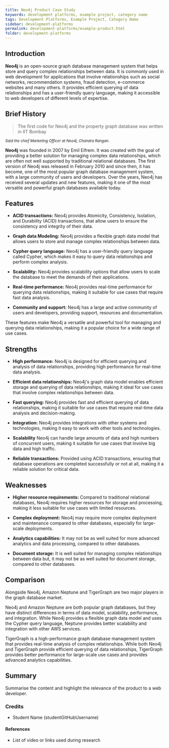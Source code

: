 ```yaml
---
title: Neo4j Product Case Study
keywords: development platforms, example project, category name
tags: Development Platforms, Example Project, Category Name
sidebar: development-platforms
permalink: development-platforms/example-product.html
folder: development-platforms
---
```


## Introduction

**Neo4j** is an open-source graph database management system that helps store and query complex relationships between data. It is commonly used in web development for applications that involve relationships such as social networks, recommendation systems, fraud detection, e-commerce websites and many others. It provides efficient querying of data relationships and has a user-friendly query language, making it accessible to web developers of different levels of expertise.

## Brief History

> The first code for Neo4j and the property graph database was written in IIT Bombay

_<sub> Said the chief Marketing Officer at Neo4j, Chandra Rangan. </sub>_

**Neo4j** was founded in 2007 by Emil Eifrem. It was created with the goal of providing a better solution for managing complex data relationships, which are often not well supported by traditional relational databases. The first version of Neo4j was released in February 2010 and since then, it has become, one of the most popular graph database management system, with a large community of users and developers. Over the years, Neo4j has received several updates and new features, making it one of the most versatile and powerful graph databases available today.

## Features

-   **ACID transactions:** Neo4j provides Atomicity, Consistency, Isolation, and Durability (ACID) transactions, that allow users to ensure the consistency and integrity of their data.

-   **Graph data Modeling:** Neo4j provides a flexible graph data model that allows users to store and manage complex relationships between data.

-   **Cypher query language:** Neo4j has a user-friendly query language called Cypher, which makes it easy to query data relationships and perform complex analysis.

-   **Scalability:** Neo4j provides scalability options that allow users to scale the database to meet the demands of their applications.

-   **Real-time performance:** Neo4j provides real-time performance for querying data relationships, making it suitable for use cases that require fast data analysis.

-   **Community and support:** Neo4j has a large and active community of users and developers, providing support, resources and documentation.

These features make Neo4j a versatile and powerful tool for managing and querying data relationships, making it a popular choice for a wide range of use cases.

## Strengths

-   **High performance:** Neo4j is designed for efficient querying and analysis of data relationships, providing high performance for real-time data analysis.

-   **Efficient data relationships:** Neo4j's graph data model enables efficient storage and querying of data relationships, making it ideal for use cases that involve complex relationships between data.

-   **Fast querying:** Neo4j provides fast and efficient querying of data relationships, making it suitable for use cases that require real-time data analysis and decision-making.

-   **Integration:** Neo4j provides integrations with other systems and technologies, making it easy to work with other tools and technologies.

-   **Scalability** Neo4j can handle large amounts of data and high numbers of concurrent users, making it suitable for use cases that involve big data and high traffic.

-   **Reliable transactions:** Provided using ACID transactions, ensuring that database operations are completed successfully or not at all, making it a reliable solution for critical data.

## Weaknesses

-   **Higher resource requirements:** Compared to traditional relational databases, Neo4j requires higher resources for storage and processing, making it less suitable for use cases with limited resources.

-   **Complex deployment:** Neo4j may require more complex deployment and maintenance compared to other databases, especially for large-scale deployments.

-   **Analytics capabilities:** It may not be as well suited for more advanced analytics and data processing, compared to other databases.

-   **Document storage:** It is well suited for managing complex relationships between data but, it may not be as well suited for document storage, compared to other databases.

## Comparison

Alongside Neo4j, Amazon Neptune and TigerGraph are two major players in the graph database market.

Neo4j and Amazon Neptune are both popular graph databases, but they have distinct differences in terms of data model, scalability, performance, and integration. While Neo4j provides a flexible graph data model and uses the Cypher query language, Neptune provides better scalability and integration with other AWS services.

TigerGraph is a high-performance graph database management system that provides real-time analysis of complex relationships. While both Neo4j and TigerGraph provide efficient querying of data relationships, TigerGraph provides better performance for large-scale use cases and provides advanced analytics capabilities.

## Summary

Summarise the content and highlight the relevance of the product to a web developer.

### Credits

-   Student Name (studentGitHubUsername)

#### References

-   List of video or links used during research
